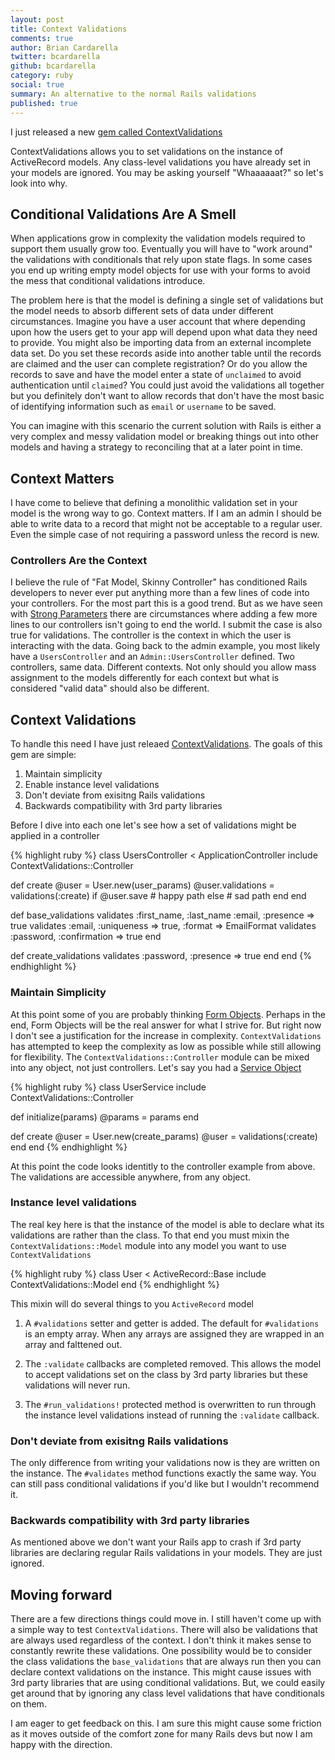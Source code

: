 ```yaml
---
layout: post
title: Context Validations
comments: true
author: Brian Cardarella
twitter: bcardarella
github: bcardarella
category: ruby
social: true
summary: An alternative to the normal Rails validations
published: true
---
```


I just released a new [gem called ContextValidations](https://github.com/dockyard/context_validations)

ContextValidations allows you to set validations on the instance of
ActiveRecord models. Any class-level validations you have already set
in your models are ignored. You may be asking yourself "Whaaaaaat?" so
let's look into why.

## Conditional Validations Are A Smell ##

When applications grow in complexity the validation models required to
support them usually grow too. Eventually you will have to "work around"
the validations with conditionals that rely upon state flags. In some
cases you end up writing empty model objects for use with your forms to
avoid the mess that conditional validations introduce.

The problem here is that the model is defining a single set of
validations but the model needs to absorb different sets of data under
different circumstances. Imagine you have a user account that where
depending upon how the users get to your app will depend upon what data
they need to provide. You might also be importing data from an external
incomplete data set. Do you set these records aside into another table
until the records are claimed and the user can complete registration? Or
do you allow the records to save and have the model enter a state of
`unclaimed` to avoid authentication until `claimed`? You could just
avoid the validations all together but you definitely don't want to
allow records that don't have the most basic of identifying information
such as `email` or `username` to be saved.

You can imagine with this scenario the current solution with Rails is
either a very complex and messy validation model or breaking things out
into other models and having a strategy to reconciling that at a later
point in time.

## Context Matters ##

I have come to believe that defining a monolithic validation set in your
model is the wrong way to go. Context matters. If I am an admin I should
be able to write data to a record that might not be acceptable to a
regular user. Even the simple case of not requiring a password unless
the record is new.

### Controllers Are the Context ###

I believe the rule of "Fat Model, Skinny Controller" has conditioned
Rails developers to never ever put anything more than a few lines of
code into your controllers. For the most part this is a good trend. But
as we have seen with [Strong Parameters](https://github.com/rails/strong_parameters) 
there are circumstances where adding a few more lines to our controllers
isn't going to end the world. I submit the case is also true for
validations. The controller is the context in which the user is
interacting with the data. Going back to the admin example, you most
likely have a `UsersController` and an `Admin::UsersController` defined.
Two controllers, same data. Different contexts. Not only should you
allow mass assignment to the models differently for each context but
what is considered "valid data" should also be different.

## Context Validations ##

To handle this need I have just releaed
[ContextValidations](http://rubygems.org/gems/context_validations).
The goals of this gem are simple:

1. Maintain simplicity
2. Enable instance level validations
3. Don't deviate from exisitng Rails validations
4. Backwards compatibility with 3rd party libraries

Before I dive into each one let's see how a set of validations might be
applied in a controller

{% highlight ruby %}
class UsersController < ApplicationController
  include ContextValidations::Controller

  def create
    @user = User.new(user_params)
    @user.validations = validations(:create)
    if @user.save
      # happy path
    else
      # sad path
    end
  end

  def base_validations
    validates :first_name, :last_name :email, :presence => true
    validates :email, :uniqueness => true, :format => EmailFormat
    validates :password, :confirmation => true
  end

  def create_validations
    validates :password, :presence => true
  end
end
{% endhighlight %}

### Maintain Simplicity ###

At this point some of you are probably thinking [Form Objects](http://rhnh.net/2012/12/03/form-objects-in-rails).
Perhaps in the end, Form Objects will be the real answer for what I
strive for. But right now I don't see a justification for the increase
in complexity. `ContextValidations` has attempted to keep the complexity
as low as possible while still allowing for flexibility. The
`ContextValidations::Controller` module can be mixed into any object,
not just controllers. Let's say you had a [Service Object](http://stevelorek.com/service-objects.html)

{% highlight ruby %}
class UserService
  include ContextValidations::Controller

  def initialize(params)
    @params = params
  end

  def create
    @user = User.new(create_params)
    @user = validations(:create)
  end
end
{% endhighlight %}

At this point the code looks identitly to the controller example from
above. The validations are accessible anywhere, from any object.

### Instance level validations ###

The real key here is that the instance of the model is able to declare
what its validations are rather than the class. To that end you must
mixin the `ContextValidations::Model` module into any model you want to
use `ContextValidations`

{% highlight ruby %}
class User < ActiveRecord::Base
  include ContextValidations::Model
end
{% endhighlight %}

This mixin will do several things to you `ActiveRecord` model

1. A `#validations` setter and getter is added. The default for
`#validations` is an empty array. When any arrays are assigned they are
wrapped in an array and falttened out.

2. The `:validate` callbacks are completed removed. This allows the
model to accept validations set on the class by 3rd party libraries but
these validations will never run.

3. The `#run_validations!` protected method is overwritten to run
through the instance level validations instead of running the
`:validate` callback.

### Don't deviate from exisitng Rails validations ###

The only difference from writing your validations now is they are
written on the instance. The `#validates` method functions exactly the
same way. You can still pass conditional validations if you'd like but I
wouldn't recommend it.

### Backwards compatibility with 3rd party libraries ###

As mentioned above we don't want your Rails app to crash if 3rd party
libraries are declaring regular Rails validations in your models. They
are just ignored.

## Moving forward ##

There are a few directions things could move in. I still haven't come
up with a simple way to test `ContextValidations`. There will also be
validations that are always used regardless of the context. I don't
think it makes sense to constantly rewrite these validations. One
possibility would be to consider the class validations the
`base_validations` that are always run then you can declare context
validations on the instance. This might cause issues with 3rd party
libraries that are using conditional validations. But, we could easily
get around that by ignoring any class level validations that have
conditionals on them.

I am eager to get feedback on this. I am sure this might cause some
friction as it moves outside of the comfort zone for many Rails devs but
now I am happy with the direction.
